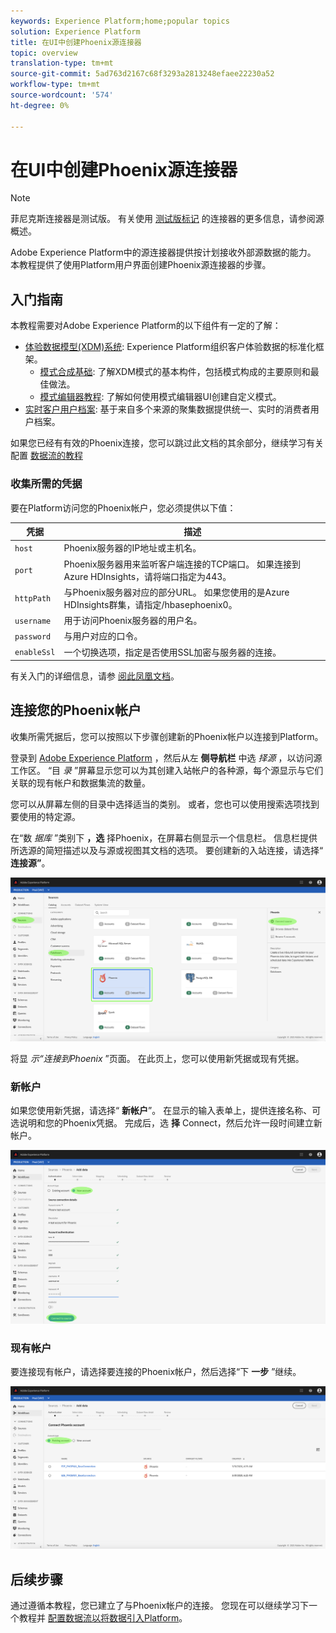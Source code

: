 ```yaml
---
keywords: Experience Platform;home;popular topics
solution: Experience Platform
title: 在UI中创建Phoenix源连接器
topic: overview
translation-type: tm+mt
source-git-commit: 5ad763d2167c68f3293a2813248efaee22230a52
workflow-type: tm+mt
source-wordcount: '574'
ht-degree: 0%

---
```



# 在UI中创建Phoenix源连接器

> [!NOTE]
> 菲尼克斯连接器是测试版。 有关使用 [测试版标记](../../../../home.md#terms-and-conditions) 的连接器的更多信息，请参阅源概述。

Adobe Experience Platform中的源连接器提供按计划接收外部源数据的能力。 本教程提供了使用Platform用户界面创建Phoenix源连接器的步骤。

## 入门指南

本教程需要对Adobe Experience Platform的以下组件有一定的了解：

* [体验数据模型(XDM)系统](../../../../../xdm/home.md): Experience Platform组织客户体验数据的标准化框架。
   * [模式合成基础](../../../../../xdm/schema/composition.md): 了解XDM模式的基本构件，包括模式构成的主要原则和最佳做法。
   * [模式编辑器教程](../../../../../xdm/tutorials/create-schema-ui.md): 了解如何使用模式编辑器UI创建自定义模式。
* [实时客户用户档案](../../../../../profile/home.md): 基于来自多个来源的聚集数据提供统一、实时的消费者用户档案。

如果您已经有有效的Phoenix连接，您可以跳过此文档的其余部分，继续学习有关配置 [数据流的教程](../../dataflow/databases.md)

### 收集所需的凭据

要在Platform访问您的Phoenix帐户，您必须提供以下值：

| 凭据 | 描述 |
| ---------- | ----------- |
| `host` | Phoenix服务器的IP地址或主机名。 |
| `port` | Phoenix服务器用来监听客户端连接的TCP端口。 如果连接到Azure HDInsights，请将端口指定为443。 |
| `httpPath` | 与Phoenix服务器对应的部分URL。 如果您使用的是Azure HDInsights群集，请指定/hbasephoenix0。 |
| `username` | 用于访问Phoenix服务器的用户名。 |
| `password` | 与用户对应的口令。 |
| `enableSsl` | 一个切换选项，指定是否使用SSL加密与服务器的连接。 |

有关入门的详细信息，请参 [阅此凤凰文档](https://python-phoenixdb.readthedocs.io/en/latest/api.html)。

## 连接您的Phoenix帐户

收集所需凭据后，您可以按照以下步骤创建新的Phoenix帐户以连接到Platform。

登录到 <a href="https://platform.adobe.com" target="_blank">Adobe Experience Platform</a> ，然后从左 **侧导航栏** 中选 *择源* ，以访问源工作区。 “目 *录* ”屏幕显示您可以为其创建入站帐户的各种源，每个源显示与它们关联的现有帐户和数据集流的数量。

您可以从屏幕左侧的目录中选择适当的类别。 或者，您也可以使用搜索选项找到要使用的特定源。

在“数 *据库* ”类别下 **，选** 择Phoenix，在屏幕右侧显示一个信息栏。 信息栏提供所选源的简短描述以及与源或视图其文档的选项。 要创建新的入站连接，请选择“ **连接源”**。

![目录](../../../../images/tutorials/create/phoenix/catalog.png)

将显 *示“连接到Phoenix* ”页面。 在此页上，您可以使用新凭据或现有凭据。

### 新帐户

如果您使用新凭据，请选择“ **新帐户**”。 在显示的输入表单上，提供连接名称、可选说明和您的Phoenix凭据。 完成后，选 **择** Connect，然后允许一段时间建立新帐户。

![connect](../../../../images/tutorials/create/phoenix/new.png)

### 现有帐户

要连接现有帐户，请选择要连接的Phoenix帐户，然后选择“下 **一步** ”继续。

![现有](../../../../images/tutorials/create/phoenix/existing.png)

## 后续步骤

通过遵循本教程，您已建立了与Phoenix帐户的连接。 您现在可以继续学习下一个教程并 [配置数据流以将数据引入Platform](../../dataflow/databases.md)。
